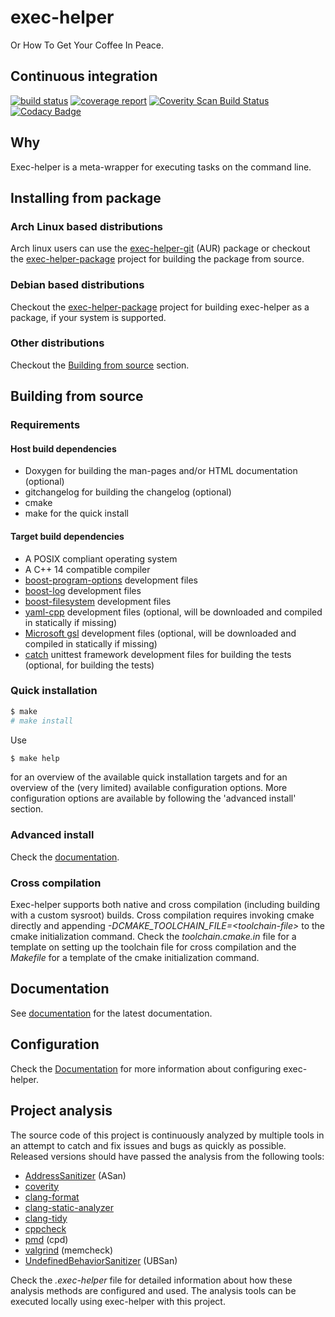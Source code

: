 # exec-helper
Or How To Get Your Coffee In Peace.

## Continuous integration
[![build status](https://gitlab.com/bverhagen/exec-helper/badges/master/build.svg)](https://gitlab.com/bverhagen/exec-helper/commits/master)
[![coverage report](https://gitlab.com/bverhagen/exec-helper/badges/master/coverage.svg)](https://gitlab.com/bverhagen/exec-helper/commits/master)
[![Coverity Scan Build Status](https://scan.coverity.com/projects/exec-helper/badge.svg)](https://scan.coverity.com/projects/exec-helper)
[![Codacy Badge](https://api.codacy.com/project/badge/Grade/98d9b8174f0d4a8ba79adebda064093d)](https://www.codacy.com/app/bverhagen/exec-helper?utm_source=github.com&amp;utm_medium=referral&amp;utm_content=bverhagen/exec-helper&amp;utm_campaign=Badge_Grade)

## Why
Exec-helper is a meta-wrapper for executing tasks on the command line.

## Installing from package
### Arch Linux based distributions
Arch linux users can use the [exec-helper-git](https://aur.archlinux.org/packages/exec-helper-git) (AUR) package or checkout the [exec-helper-package](https://github.com/bverhagen/exec-helper-package) project for building the package from source.

### Debian based distributions
Checkout the [exec-helper-package](https://github.com/bverhagen/exec-helper-package) project for building exec-helper as a package, if your system is supported.

### Other distributions
Checkout the [Building from source](#building-from-source) section.

## Building from source
### Requirements
#### Host build dependencies
- Doxygen for building the man-pages and/or HTML documentation (optional)
- gitchangelog for building the changelog (optional)
- cmake
- make for the quick install

#### Target build dependencies
- A POSIX compliant operating system
- A C++ 14 compatible compiler
- [boost-program-options](https://github.com/boostorg/program_options) development files
- [boost-log](https://github.com/boostorg/log) development files
- [boost-filesystem](https://github.com/boostorg/filesystem) development files
- [yaml-cpp](https://github.com/jbeder/yaml-cpp) development files (optional, will be downloaded and compiled in statically if missing)
- [Microsoft gsl](https://github.com/Microsoft/GSL) development files (optional, will be downloaded and compiled in statically if missing)
- [catch](https://github.com/philsquared/Catch) unittest framework development files for building the tests (optional, for building the tests)

### Quick installation
```sh
$ make
# make install
```

Use
```sh
$ make help
```
for an overview of the available quick installation targets and for an overview of the (very limited) available configuration options. More configuration options are available by following the 'advanced install' section.

### Advanced install
Check the [documentation](http://bverhagen.gitlab.io/exec-helper/docs/html/index.html).

### Cross compilation
Exec-helper supports both native and cross compilation (including building with a custom sysroot) builds. Cross compilation requires invoking cmake directly and appending *-DCMAKE_TOOLCHAIN_FILE=\<toolchain-file\>* to the cmake initialization command. Check the _toolchain.cmake.in_ file for a template on setting up the toolchain file for cross compilation and the _Makefile_ for a template of the cmake initialization command.

## Documentation
See [documentation](http://bverhagen.gitlab.io/exec-helper/docs/html/index.html) for the latest documentation.

## Configuration
Check the [Documentation](http://bverhagen.gitlab.io/exec-helper/docs/html/index.html) for more information about configuring exec-helper.

## Project analysis
The source code of this project is continuously analyzed by multiple tools in an attempt to catch and fix issues and bugs as quickly as possible. Released versions should have passed the analysis from the following tools:
- [AddressSanitizer](https://clang.llvm.org/docs/AddressSanitizer.html) (ASan)
- [coverity](https://scan.coverity.com/projects/exec-helper)
- [clang-format](https://clang.llvm.org/docs/UndefinedBehaviorSanitizer.html)
- [clang-static-analyzer](https://clang-analyzer.llvm.org)
- [clang-tidy](http://clang.llvm.org/extra/clang-tidy)
- [cppcheck](http://cppcheck.sourceforge.net)
- [pmd](https://pmd.github.io) (cpd)
- [valgrind](http://valgrind.org) (memcheck)
- [UndefinedBehaviorSanitizer](https://clang.llvm.org/docs/UndefinedBehaviorSanitizer.html) (UBSan)

Check the _.exec-helper_ file for detailed information about how these analysis methods are configured and used. The analysis tools can be executed locally using exec-helper with this project.
